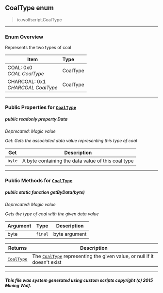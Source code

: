 ## CoalType __enum__

>io.wolfscript.CoalType

---

### Enum Overview

Represents the two types of coal

Item | Type   
--- | :--- 
COAL: 0x0<br> _COAL CoalType_ | CoalType
CHARCOAL: 0x1<br> _CHARCOAL CoalType_ | CoalType



---


### Public Properties for [`CoalType`](CoalType.md)

##### <a id='data'></a>public  readonly property __Data__
_Deprecated: Magic value_

_Get: Gets the associated data value representing this type of coal_

Get | Description
--- | --- 
`byte` | A byte containing the data value of this coal type



---

### Public Methods for [`CoalType`](CoalType.md)

##### <a id='getbydata'></a>public static function __getByData__(byte)
_Deprecated: Magic value_

_Gets the type of coal with the given data value_

Argument | Type | Description  
--- | --- | --- 
byte | `final` | byte argument

Returns | Description
--- | --- 
[`CoalType`](CoalType.md) | The [`CoalType`](CoalType.md) representing the given value, or null if it doesn't exist


---


##### This file was system generated using custom scripts copyright (c) 2015 Mining Wolf.
	

